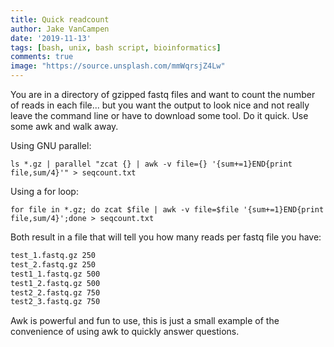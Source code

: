 ```yaml
---
title: Quick readcount
author: Jake VanCampen
date: '2019-11-13'
tags: [bash, unix, bash script, bioinformatics]
comments: true
image: "https://source.unsplash.com/mmWqrsjZ4Lw"
---
```


You are in a directory of gzipped fastq files and want to count the number of reads in each file... but you want the output to look nice and not really leave the command line or have to download some tool. Do it quick. Use some awk and walk away. 

Using GNU parallel: 

```
ls *.gz | parallel "zcat {} | awk -v file={} '{sum+=1}END{print file,sum/4}'" > seqcount.txt
```

Using a for loop:

```
for file in *.gz; do zcat $file | awk -v file=$file '{sum+=1}END{print file,sum/4}';done > seqcount.txt
```

Both result in a file that will tell you how many reads per fastq file you have:

```seqcount.txt
test_1.fastq.gz 250
test_2.fastq.gz 250
test1_1.fastq.gz 500 
test1_2.fastq.gz 500 
test2_2.fastq.gz 750
test2_3.fastq.gz 750 
```

Awk is powerful and fun to use, this is just a small example of the convenience of using awk to quickly answer questions.


